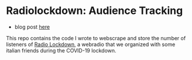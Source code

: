 # Radiolockdown: Audience Tracking

- blog post [here](https://ruggerobettinardi.eu/blog/rld-listeners/)

This repo contains the code I wrote to webscrape and store the number of listeners of [Radio Lockdown](https://radiolockdown.online/#/), a webradio that we organized with some italian friends during the COVID-19 lockdown.

